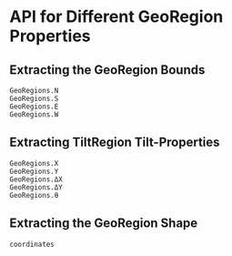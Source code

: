 # API for Different GeoRegion Properties

## Extracting the GeoRegion Bounds

```@docs
GeoRegions.N
GeoRegions.S
GeoRegions.E
GeoRegions.W
```

## Extracting TiltRegion Tilt-Properties

```@docs
GeoRegions.X
GeoRegions.Y
GeoRegions.ΔX
GeoRegions.ΔY
GeoRegions.θ
```

## Extracting the GeoRegion Shape

```@docs
coordinates
```